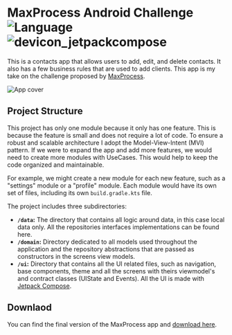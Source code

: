 # MaxProcess Android Challenge ![Language](https://img.shields.io/github/languages/top/cortinico/kotlin-android-template?color=blue&logo=kotlin) ![devicon_jetpackcompose](https://github.com/guiBrisson/MaxProcess/assets/54915600/cd2ba9bd-daf4-4d7e-bf46-acf78c8fe561)<svg width="20" height="20" viewBox="0 0 20 20" fill="none" xmlns="http://www.w3.org/2000/svg">
<path d="M6.4416 11.9966C6.40569 11.9342 6.38084 11.866 6.36816 11.795C6.38223 11.8657 6.40723 11.9336 6.4416 11.9966ZM6.53191 12.108C6.5666 12.1424 6.60566 12.1722 6.64895 12.1936C6.6057 12.1715 6.56629 12.1426 6.53223 12.108H6.53191Z" fill="#083042"/>
<path d="M10.0535 15.9324H10.0316C9.81247 15.9333 9.59669 15.8787 9.4044 15.7736L5.00096 13.3127C4.74111 13.1671 4.58127 12.8971 4.58127 12.6054V7.59817C4.58127 7.38364 4.62018 7.17785 4.71096 6.99785L1.26783 5.0816C1.12518 5.3816 1.05174 5.72035 1.05596 6.07629V14.3461C1.05856 14.5853 1.12436 14.8195 1.24669 15.0251C1.36902 15.2306 1.54353 15.4001 1.75252 15.5164L9.01518 19.5808C9.33549 19.7608 9.6944 19.8466 10.0491 19.8466V19.8424C10.0577 19.3236 10.0535 17.2441 10.0535 15.9324Z" fill="#083042"/>
<path d="M13.5094 7.90628L13.4833 7.86784C13.4617 7.83784 13.4403 7.81206 13.4188 7.78222C13.4403 7.80784 13.4617 7.838 13.4833 7.86784C13.4939 7.87933 13.5027 7.89218 13.5094 7.90628ZM9.8847 5.90003C9.90658 5.90003 9.92392 5.89581 9.94564 5.89581C9.92392 5.90003 9.9022 5.90003 9.8847 5.90003Z" fill="#3DDB85"/>
<path d="M4.70657 6.9933C4.80309 6.79323 4.95668 6.62621 5.14798 6.5133L9.29173 4.09096C9.48155 3.97949 9.69725 3.91965 9.91737 3.9174C10.1375 3.91516 10.3544 3.97057 10.5464 4.07814L14.7336 6.4233C14.9215 6.5282 15.0828 6.67483 15.2052 6.85189L18.5922 4.85002C18.3908 4.55996 18.126 4.31952 17.818 4.14689L10.9009 0.275644C10.5843 0.0987381 10.227 0.00764827 9.86427 0.0114031C9.50159 0.0151578 9.14619 0.113627 8.83329 0.297051L1.99454 4.29252C1.67887 4.47691 1.42573 4.75171 1.26782 5.08143L4.70657 6.9933Z" fill="#3DDC84"/>
<path d="M6.44958 7.95812C6.45833 7.94093 6.46692 7.92374 6.47583 7.91124C6.46692 7.92827 6.45849 7.94093 6.44958 7.95812Z" fill="#3DDB85"/>
<path d="M18.5878 4.85004L15.2008 6.85191C15.3305 7.04051 15.4085 7.26332 15.4125 7.49082V12.258C15.4152 12.4764 15.3597 12.6915 15.2518 12.8813C15.1439 13.0711 14.9874 13.2289 14.7985 13.3383L10.6544 15.761C10.4714 15.8675 10.2646 15.9265 10.053 15.9324C10.0575 17.24 10.0575 19.3194 10.0488 19.8382V19.8424C10.412 19.8384 10.7681 19.7409 11.0827 19.5593L17.9216 15.5594C18.5575 15.1864 18.9469 14.5089 18.9381 13.7758V5.90894C18.9338 5.52738 18.8041 5.16301 18.5878 4.85004Z" fill="#4285F4"/>
<path d="M13.588 11.748C13.5836 11.7567 13.5836 11.7653 13.5792 11.7742C13.5841 11.7662 13.5871 11.7573 13.588 11.748ZM13.5445 7.9625C13.5356 7.94094 13.5227 7.92375 13.5097 7.90234C13.5227 7.92375 13.5358 7.94531 13.5445 7.9625ZM10.4386 13.84L13.2156 12.2153L10.4386 13.8403V13.84ZM13.5531 11.8466C13.5444 11.8681 13.5314 11.8895 13.5225 11.9111C13.5314 11.8853 13.54 11.8638 13.5531 11.8466Z" fill="#4285F4"/>
<path d="M6.4372 7.99659C6.40195 8.07988 6.38006 8.1682 6.37236 8.25831C6.36798 8.29238 6.36798 8.32675 6.36798 8.3655V11.7222C6.36798 11.7478 6.36798 11.7694 6.37236 11.7952C6.38111 11.8678 6.40704 11.9366 6.44579 11.9968C6.47189 12.0396 6.50204 12.0736 6.53251 12.108C6.5672 12.1424 6.60595 12.1722 6.64907 12.1939L9.59939 13.8444C9.72776 13.9153 9.87213 13.9521 10.0188 13.9514H10.0492C10.1868 13.9468 10.3208 13.907 10.4386 13.8358L13.2156 12.211C13.233 12.2024 13.2459 12.1894 13.2633 12.181C13.2936 12.1596 13.3239 12.138 13.3499 12.1122C13.3906 12.0753 13.428 12.0353 13.4622 11.9922C13.4838 11.9622 13.5055 11.9324 13.5228 11.9022C13.5356 11.881 13.5445 11.8594 13.553 11.8378C13.5617 11.8168 13.5749 11.7908 13.5834 11.7652C13.5877 11.7564 13.5877 11.7478 13.592 11.7394C13.6182 11.6562 13.6314 11.5693 13.6309 11.4821V8.28816C13.6309 8.22831 13.6222 8.17253 13.6094 8.11691C13.6008 8.07816 13.5875 8.04378 13.5747 8.00941L13.5488 7.95816C13.5402 7.93659 13.5269 7.91956 13.5141 7.898L13.4881 7.85956C13.4666 7.82941 13.4449 7.80378 13.4233 7.77378C13.3528 7.69166 13.2677 7.62331 13.1724 7.57222L10.3652 5.99909C10.3168 5.97173 10.2661 5.94872 10.2136 5.93034C10.1432 5.90909 10.0706 5.89619 9.9972 5.89191H9.94095C9.91954 5.89191 9.9022 5.89191 9.88064 5.89597C9.83094 5.90042 9.7817 5.90905 9.73345 5.92175C9.72486 5.92597 9.71626 5.92597 9.70751 5.9305C9.64267 5.94769 9.58204 5.97753 9.52142 6.01175L6.74439 7.63675C6.66379 7.68411 6.5932 7.74674 6.53657 7.82113C6.51517 7.85113 6.49345 7.88113 6.47611 7.91113C6.46751 7.92831 6.45892 7.94113 6.45017 7.95831L6.4372 7.99659Z" fill="#D6F0FF"/>
<path d="M10.0488 13.9513H10.0185C9.87175 13.9521 9.72726 13.9153 9.59879 13.8444L6.64879 12.1938C6.60638 12.1702 6.56712 12.1414 6.53191 12.108C6.49808 12.075 6.46895 12.0374 6.44535 11.9964C6.40944 11.934 6.38459 11.8658 6.37191 11.7949C6.36738 11.7694 6.36738 11.7478 6.36738 11.7222V8.36519C6.36738 8.33097 6.36738 8.29253 6.37191 8.258C6.38019 8.16816 6.40191 8.07988 6.43676 7.99644L5.64066 7.51222L4.70629 6.99347C4.61972 7.17347 4.5766 7.37909 4.5766 7.59363V12.601C4.57915 12.7452 4.61917 12.8862 4.69272 13.0102C4.76628 13.1343 4.87084 13.2371 4.99613 13.3085L9.39566 15.7735C9.58717 15.8805 9.80348 15.9353 10.0228 15.9322H10.0447C10.0447 15.2933 10.0402 14.8389 10.0402 14.8389L10.0488 13.9513Z" fill="#083042"/>
<path d="M10.0488 13.9513H10.0185C9.87175 13.9521 9.72726 13.9153 9.59879 13.8444L6.64879 12.1938C6.60638 12.1702 6.56712 12.1414 6.53191 12.108C6.49808 12.075 6.46895 12.0374 6.44535 11.9964C6.40944 11.934 6.38459 11.8658 6.37191 11.7949C6.36738 11.7694 6.36738 11.7478 6.36738 11.7222V8.36519C6.36738 8.33097 6.36738 8.29253 6.37191 8.258C6.38019 8.16816 6.40191 8.07988 6.43676 7.99644L5.64066 7.51222L4.70629 6.99347C4.61972 7.17347 4.5766 7.37909 4.5766 7.59363V12.601C4.57915 12.7452 4.61917 12.8862 4.69272 13.0102C4.76628 13.1343 4.87084 13.2371 4.99613 13.3085L9.39566 15.7735C9.58717 15.8805 9.80348 15.9353 10.0228 15.9322H10.0447C10.0447 15.2933 10.0402 14.8389 10.0402 14.8389L10.0488 13.9513Z" fill="#041619"/>
<path d="M14.7291 6.42329L10.5417 4.07798C10.3497 3.97046 10.1328 3.91509 9.91276 3.91736C9.69267 3.91964 9.47701 3.97948 9.28722 4.09095L5.14347 6.51345C4.95118 6.62525 4.79724 6.79264 4.7019 6.99361L5.64097 7.51236L6.43675 7.99658L6.44956 7.95814C6.45831 7.94079 6.4669 7.92376 6.4755 7.91095C6.49284 7.88095 6.51456 7.85095 6.53612 7.82095C6.59237 7.74798 6.66159 7.68814 6.74394 7.63658L9.52081 6.01157C9.58019 5.97824 9.64222 5.95116 9.7069 5.93032C9.71565 5.92611 9.72425 5.92611 9.73284 5.92157C9.78107 5.90845 9.83008 5.89991 9.87987 5.89595C9.90144 5.89595 9.91878 5.89158 9.9405 5.89158H9.99675C10.07 5.89626 10.1425 5.90892 10.213 5.93001C10.2663 5.94689 10.3168 5.96986 10.3644 5.99892L13.1716 7.57236C13.2663 7.6245 13.3513 7.69264 13.4228 7.77376C13.4442 7.79939 13.4661 7.82954 13.4875 7.85939L13.5136 7.89783L14.2316 7.4222L15.2049 6.84345C15.0794 6.67611 14.9194 6.52611 14.7291 6.42329Z" fill="#3DDB85"/>
<path d="M14.7291 6.42329L10.5417 4.07798C10.3497 3.97046 10.1328 3.91509 9.91276 3.91736C9.69267 3.91964 9.47701 3.97948 9.28722 4.09095L5.14347 6.51345C4.95118 6.62525 4.79724 6.79264 4.7019 6.99361L5.64097 7.51236L6.43675 7.99658L6.44956 7.95814C6.45831 7.94079 6.4669 7.92376 6.4755 7.91095C6.49284 7.88095 6.51456 7.85095 6.53612 7.82095C6.59237 7.74798 6.66159 7.68814 6.74394 7.63658L9.52081 6.01157C9.58019 5.97824 9.64222 5.95116 9.7069 5.93032C9.71565 5.92611 9.72425 5.92611 9.73284 5.92157C9.78107 5.90845 9.83008 5.89991 9.87987 5.89595C9.90144 5.89595 9.91878 5.89158 9.9405 5.89158H9.99675C10.07 5.89626 10.1425 5.90892 10.213 5.93001C10.2663 5.94689 10.3168 5.96986 10.3644 5.99892L13.1716 7.57236C13.2663 7.6245 13.3513 7.69264 13.4228 7.77376C13.4442 7.79939 13.4661 7.82954 13.4875 7.85939L13.5136 7.89783L14.2316 7.4222L15.2049 6.84345C15.0794 6.67611 14.9194 6.52611 14.7291 6.42329Z" fill="#37BF6E"/>
<path d="M13.5094 7.9066C13.5223 7.92785 13.5311 7.94504 13.5439 7.9666L13.57 8.01801C13.6063 8.10644 13.6254 8.201 13.6262 8.2966V11.4907C13.6266 11.5779 13.6134 11.6647 13.5872 11.7479C13.583 11.7563 13.583 11.765 13.5786 11.7735C13.5704 11.7986 13.5603 11.823 13.5484 11.8466C13.5395 11.8677 13.5266 11.8893 13.518 11.9107C13.5008 11.9408 13.4791 11.9707 13.4573 12.0008C13.4235 12.044 13.3859 12.0841 13.345 12.1207C13.3191 12.1464 13.2887 12.1679 13.2584 12.1894C13.2411 12.1979 13.2283 12.2108 13.2109 12.2194L10.4337 13.8441C10.3143 13.9115 10.1812 13.9511 10.0444 13.96V14.8474C10.0444 14.8474 10.0444 15.3019 10.0487 15.9407C10.2607 15.9368 10.468 15.8777 10.6502 15.7693L14.7939 13.3468C15.1791 13.1197 15.4127 12.708 15.4083 12.2666V7.49926C15.4041 7.2677 15.3262 7.04895 15.1966 6.86035L14.223 7.43926L13.5094 7.9066Z" fill="#4285F4"/>
<path d="M13.5094 7.9066C13.5223 7.92785 13.5311 7.94504 13.5439 7.9666L13.57 8.01801C13.6063 8.10644 13.6254 8.201 13.6262 8.2966V11.4907C13.6266 11.5779 13.6134 11.6647 13.5872 11.7479C13.583 11.7563 13.583 11.765 13.5786 11.7735C13.5704 11.7986 13.5603 11.823 13.5484 11.8466C13.5395 11.8677 13.5266 11.8893 13.518 11.9107C13.5008 11.9408 13.4791 11.9707 13.4573 12.0008C13.4235 12.044 13.3859 12.0841 13.345 12.1207C13.3191 12.1464 13.2887 12.1679 13.2584 12.1894C13.2411 12.1979 13.2283 12.2108 13.2109 12.2194L10.4337 13.8441C10.3143 13.9115 10.1812 13.9511 10.0444 13.96V14.8474C10.0444 14.8474 10.0444 15.3019 10.0487 15.9407C10.2607 15.9368 10.468 15.8777 10.6502 15.7693L14.7939 13.3468C15.1791 13.1197 15.4127 12.708 15.4083 12.2666V7.49926C15.4041 7.2677 15.3262 7.04895 15.1966 6.86035L14.223 7.43926L13.5094 7.9066Z" fill="#3870B2"/>
<path d="M9.71172 5.93469C9.64672 5.95188 9.5861 5.98188 9.52578 6.01594L6.7486 7.64094L9.52547 6.01626C9.5832 5.98032 9.64583 5.95296 9.71141 5.93501L9.71172 5.93469Z" fill="#D6F0FF"/>
<path opacity="0.1" d="M9.71172 5.93469C9.64672 5.95188 9.5861 5.98188 9.52578 6.01594L6.7486 7.64094L9.52547 6.01626C9.5832 5.98032 9.64583 5.95296 9.71141 5.93501L9.71172 5.93469Z" fill="black"/>
<path d="M13.57 8.01392C13.5833 8.04893 13.5948 8.0846 13.6044 8.12079C13.5958 8.08657 13.5825 8.05235 13.5697 8.01392H13.57Z" fill="#D6F0FF"/>
<path opacity="0.1" d="M13.57 8.01392C13.5833 8.04893 13.5948 8.0846 13.6044 8.12079C13.5958 8.08657 13.5825 8.05235 13.5697 8.01392H13.57Z" fill="black"/>
</svg>


This is a contacts app that allows users to add, edit, and delete contacts. It also has a few business rules that
are used to add clients. This app is my take on the challenge proposed by [MaxProcess](https://www.maxprocess.com.br/index.php/pt/).

<img src=https://github.com/guiBrisson/MaxProcess/assets/54915600/6cbe5b72-ec50-400e-94ca-444d55f3526a alt="App cover">


## Project Structure
This project has only one module because it only has one feature. This is because the feature is small and does
not require a lot of code. To ensure a robust and scalable architecture I adopt the Model-View-Intent (MVI) pattern.
If we were to expand the app and add more features, we would need to create more modules 
with UseCases. This would help to keep the code organized and maintainable.

For example, we might create a new module for each new feature, such as a "settings" module or a "profile"
module. Each module would have its own set of files, including its own `build.gradle.kts` file.

The project includes three subdirectories:

- **`/data`:** The directory that contains all logic around data, in this case local data only. All the repositories
  interfaces implementations can be found here.
- **`/domain`:** Directory dedicated to all models used throughout the application and the repository abstractions that
  are passed as constructors in the screens view models.
- **`/ui`:** Directory that contains all the UI related files, such as navigation, base components, theme and all the
  screens with theirs viewmodel's and contract classes (UIState and Events). All the UI is made with [Jetpack Compose](https://developer.android.com/develop/ui/compose?hl=pt-br).


## Downlaod
You can find the final version of the MaxProcess app and [download here](https://github.com/guiBrisson/maxprocess/releases/latest).
  
  
